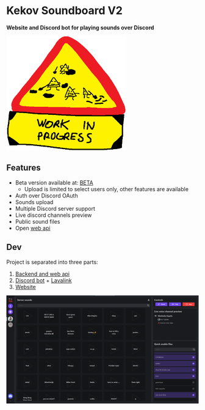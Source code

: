 # Kekov Soundboard V2

**Website and Discord bot for playing sounds over Discord**

<img src="imgs/WIP.png" height="300px" alt="Work in progress">

## Features

- Beta version available at: [BETA](https://betabot.hrveklesarov.com/)
    - Upload is limited to select users only, other features are available
- Auth over Discord OAuth
- Sounds upload
- Multiple Discord server support
- Live discord channels preview
- Public sound files
- Open [web api](backend_api/README.md)

## Dev

Project is separated into three parts:
1. [Backend and web api](backend_api)
2. [Discord bot](discord_bot) + [Lavalink](https://github.com/freyacodes/Lavalink)
3. [Website](website)

![](imgs/website_preview.png)
